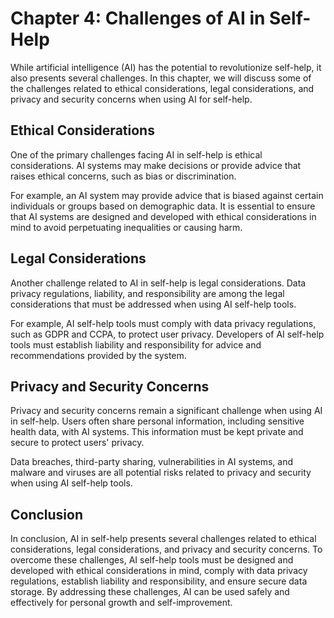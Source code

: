 Chapter 4: Challenges of AI in Self-Help
========================================

While artificial intelligence (AI) has the potential to revolutionize self-help, it also presents several challenges. In this chapter, we will discuss some of the challenges related to ethical considerations, legal considerations, and privacy and security concerns when using AI for self-help.

Ethical Considerations
----------------------

One of the primary challenges facing AI in self-help is ethical considerations. AI systems may make decisions or provide advice that raises ethical concerns, such as bias or discrimination.

For example, an AI system may provide advice that is biased against certain individuals or groups based on demographic data. It is essential to ensure that AI systems are designed and developed with ethical considerations in mind to avoid perpetuating inequalities or causing harm.

Legal Considerations
--------------------

Another challenge related to AI in self-help is legal considerations. Data privacy regulations, liability, and responsibility are among the legal considerations that must be addressed when using AI self-help tools.

For example, AI self-help tools must comply with data privacy regulations, such as GDPR and CCPA, to protect user privacy. Developers of AI self-help tools must establish liability and responsibility for advice and recommendations provided by the system.

Privacy and Security Concerns
-----------------------------

Privacy and security concerns remain a significant challenge when using AI in self-help. Users often share personal information, including sensitive health data, with AI systems. This information must be kept private and secure to protect users' privacy.

Data breaches, third-party sharing, vulnerabilities in AI systems, and malware and viruses are all potential risks related to privacy and security when using AI self-help tools.

Conclusion
----------

In conclusion, AI in self-help presents several challenges related to ethical considerations, legal considerations, and privacy and security concerns. To overcome these challenges, AI self-help tools must be designed and developed with ethical considerations in mind, comply with data privacy regulations, establish liability and responsibility, and ensure secure data storage. By addressing these challenges, AI can be used safely and effectively for personal growth and self-improvement.
